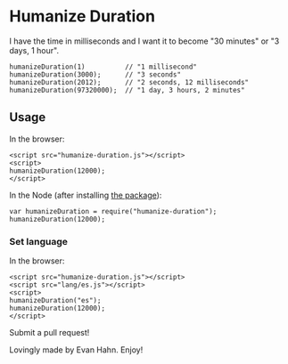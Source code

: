 # Humanize Duration #


I have the time in milliseconds and I want it to become "30 minutes" or "3 days, 1 hour".

    humanizeDuration(1)          // "1 millisecond"
    humanizeDuration(3000);      // "3 seconds"
    humanizeDuration(2012);      // "2 seconds, 12 milliseconds"
    humanizeDuration(97320000);  // "1 day, 3 hours, 2 minutes"


## Usage ##

In the browser:

    <script src="humanize-duration.js"></script>
    <script>
    humanizeDuration(12000);
    </script>

In the Node (after installing [the package](https://npmjs.org/package/humanize-duration)):

    var humanizeDuration = require("humanize-duration");
    humanizeDuration(12000);


### Set language ###

In the browser:

    <script src="humanize-duration.js"></script>
    <script src="lang/es.js"></script>
    <script>
    humanizeDuration("es");
    humanizeDuration(12000);
    </script>

Submit a pull request!

Lovingly made by Evan Hahn. Enjoy!